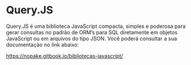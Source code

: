 # Query.JS
Query.JS é  uma biblioteca JavaScript compacta, simples e poderosa para gerar consultas no padrão de ORM’s para SQL diretamente em objetos JavaScript ou em arquivos do tipo JSON. Você poderá consultar a sua documentação no link abaixo: 

https://nopake.gitbook.io/bibliotecas-javascript/
